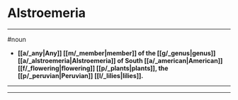 # Alstroemeria
---
#noun
- **[[a/_any|Any]] [[m/_member|member]] of the [[g/_genus|genus]] [[a/_alstroemeria|Alstroemeria]] of South [[a/_american|American]] [[f/_flowering|flowering]] [[p/_plants|plants]], the [[p/_peruvian|Peruvian]] [[l/_lilies|lilies]].**
---
---
